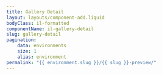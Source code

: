```yaml
---
title: Gallery Detail
layout: layouts/component-add.liquid
bodyClass: il-formatted
componentName: il-gallery-detail
slug: gallery-detail
pagination:
    data: environments
    size: 1
    alias: environment
permalink: "{{ environment.slug }}/{{ slug }}-preview/"
---
```

